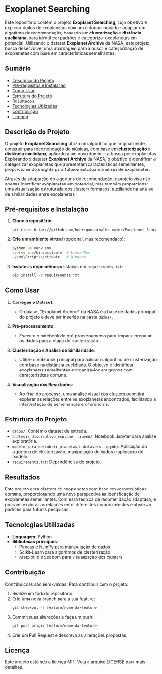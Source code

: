 # Exoplanet Searching

Este repositório contém o projeto **Exoplanet Searching**, cujo objetivo é explorar dados de exoplanetas com um enfoque inovador: adaptar um algoritmo de recomendação, baseado em **clusterização** e **distância euclidiana**, para identificar padrões e categorizar exoplanetas em potencial. Utilizando o dataset **Exoplanet Archive** da NASA, este projeto busca desenvolver uma abordagem para a busca e categorização de exoplanetas com base em características semelhantes.

## Sumário
- [Descrição do Projeto](#descrição-do-projeto)
- [Pré-requisitos e Instalação](#pré-requisitos-e-instalação)
- [Como Usar](#como-usar)
- [Estrutura do Projeto](#estrutura-do-projeto)
- [Resultados](#resultados)
- [Tecnologias Utilizadas](#tecnologias-utilizadas)
- [Contribuição](#contribuição)
- [Licença](#licença)

## Descrição do Projeto

O projeto **Exoplanet Searching** utiliza um algoritmo que originalmente construir para recomendação de músicas, com base em **clusterização** e **distância euclidiana**, aplicado a um novo domínio: a busca por exoplanetas. Explorando o dataset **Exoplanet Archive** da NASA, o objetivo é identificar e categorizar exoplanetas que apresentam características semelhantes, proporcionando insights para futuros estudos e análises de exoplanetas.

Através da adaptação do algoritmo de recomendação, o projeto visa não apenas identificar exoplanetas em potencial, mas também proporcionar uma visualização estruturada dos clusters formados, auxiliando na análise de similaridades entre exoplanetas.

## Pré-requisitos e Instalação

1. **Clone o repositório**:
    ```bash
    git clone https://github.com/henriquecarvalho-maker/Exoplanet_Searching.git
    ```
2. **Crie um ambiente virtual** (opcional, mas recomendado):
    ```bash
    python -m venv env 
    source env/bin/activate  # Linux/Mac 
    .\env\Scripts\activate   # Windows
    ```
3. **Instale as dependências** listadas em `requirements.txt`:
    ```bash
    pip install -r requirements.txt
    ```

## Como Usar

1. **Carregue o Dataset**: 
   - O dataset "Exoplanet Archive" da NASA é a base de dados principal do projeto e deve ser inserido na pasta `dados/`.

2. **Pré-processamento**: 
   - Execute o notebook de pré-processamento para limpar e preparar os dados para a etapa de clusterização.

3. **Clusterização e Análise de Similaridade**:
   - Utilize o notebook principal para aplicar o algoritmo de clusterização com base na distância euclidiana. O objetivo é identificar exoplanetas semelhantes e organizá-los em grupos com características comuns.

4. **Visualização dos Resultados**:
   - Ao final do processo, uma análise visual dos clusters permitirá explorar as relações entre os exoplanetas encontrados, facilitando a interpretação de semelhanças e diferenciais.

## Estrutura do Projeto

- `dados/`: Contém o dataset de entrada.
- `analysis_discriptive_explanet .ipynb/`: Notebook Jupyter para análise exploratória.
- `modelo_para_descobrir_planetas_habitaveis .ipynb/`: Aplicação do algoritmo de clusterização, manipulação de dados e aplicação do modelo.
- `requirements.txt`: Dependências do projeto.

## Resultados

Este projeto gera clusters de exoplanetas com base em características comuns, proporcionando uma nova perspectiva na identificação de exoplanetas semelhantes. Com essa técnica de recomendação adaptada, é possível explorar as relações entre diferentes corpos celestes e observar padrões para futuras pesquisas.

## Tecnologias Utilizadas

- **Linguagem**: Python
- **Bibliotecas principais**:
    - Pandas e NumPy para manipulação de dados
    - Scikit-Learn para algoritmos de clusterização
    - Matplotlib e Seaborn para visualização dos clusters

## Contribuição

Contribuições são bem-vindas! Para contribuir com o projeto:

1. Realize um fork do repositório.
2. Crie uma nova branch para a sua feature:
    ```bash
    git checkout -b feature/nome-da-feature
    ```
3. Commit suas alterações e faça um push:
    ```bash
    git push origin feature/nome-da-feature
    ```
4. Crie um Pull Request e descreva as alterações propostas.

## Licença

Este projeto está sob a licença MIT. Veja o arquivo LICENSE para mais detalhes.
